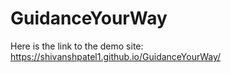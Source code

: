 # GuidanceYourWay
Here is the link to the demo site: https://shivanshpatel1.github.io/GuidanceYourWay/
